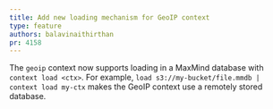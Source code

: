 ```yaml
---
title: Add new loading mechanism for GeoIP context
type: feature
authors: balavinaithirthan
pr: 4158
---
```


The `geoip` context now supports loading in a MaxMind database with `context
load <ctx>`. For example, `load s3://my-bucket/file.mmdb | context load my-ctx`
makes the GeoIP context use a remotely stored database.
